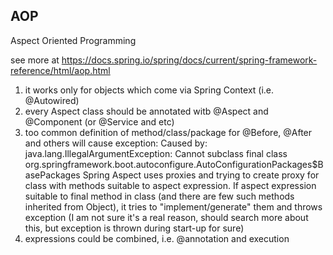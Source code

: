 AOP
----------------

Aspect Oriented Programming

see more at https://docs.spring.io/spring/docs/current/spring-framework-reference/html/aop.html

1. it works only for objects which come via Spring Context (i.e. @Autowired)
2. every Aspect class should be annotated witb @Aspect and @Component (or @Service and etc)
3. too common definition of method/class/package for @Before, @After and others will cause exception:
 Caused by: java.lang.IllegalArgumentException: Cannot subclass final class org.springframework.boot.autoconfigure.AutoConfigurationPackages$BasePackages
 Spring Aspect uses proxies and trying to create proxy for class with methods suitable to aspect expression. If aspect expression suitable to final method
 in class (and there are few such methods inherited from Object), it tries to "implement/generate" them and throws exception (I am not sure it's a real reason, 
 should search more about this, but exception is thrown during start-up for sure)
4. expressions could be combined, i.e. @annotation and execution
 
 
 